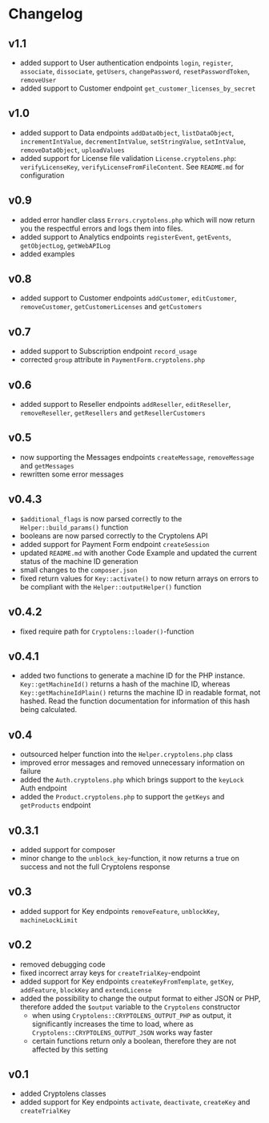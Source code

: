 # Changelog

## v1.1

* added support to User authentication endpoints `login`, `register`, `associate`, `dissociate`, `getUsers`, `changePassword`, `resetPasswordToken`, `removeUser` <!-- I simply forgot this endpoint group exists aswell or it has been added newly. -->
* added support to Customer endpoint `get_customer_licenses_by_secret`

<!--  additionally removed some unused code and fixed 2 things-->

## v1.0

* added support to Data endpoints `addDataObject`, `listDataObject`, `incrementIntValue`, `decrementIntValue`, `setStringValue`, `setIntValue`, `removeDataObject`, `uploadValues`
* added support for License file validation `License.cryptolens.php`: `verifyLicenseKey`, `verifyLicenseFromFileContent`. See `README.md` for configuration

## v0.9

* added error handler class `Errors.cryptolens.php` which will now return you the respectful errors and logs them into files.
* added support to Analytics endpoints `registerEvent`, `getEvents`, `getObjectLog`, `getWebAPILog`
* added examples

## v0.8

* added support to Customer endpoints `addCustomer`, `editCustomer`, `removeCustomer`, `getCustomerLicenses` and `getCustomers`

## v0.7

* added support to Subscription endpoint `record_usage`
* corrected `group` attribute in `PaymentForm.cryptolens.php`

## v0.6

* added support to Reseller endpoints `addReseller`, `editReseller`, `removeReseller`, `getResellers` and `getResellerCustomers`

## v0.5

* now supporting the Messages endpoints `createMessage`, `removeMessage` and `getMessages`
* rewritten some error messages

## v0.4.3

* `$additional_flags` is now parsed correctly to the `Helper::build_params()` function
* booleans are now parsed correctly to the Cryptolens API
* added support for Payment Form endpoint `createSession`
* updated `README.md` with another Code Example and updated the current status of the machine ID generation
* small changes to the `composer.json`
* fixed return values for `Key::activate()` to now return arrays on errors to be compliant with the `Helper::outputHelper()` function


## v0.4.2

* fixed require path for `Cryptolens::loader()`-function

## v0.4.1

* added two functions to generate a machine ID for the PHP instance. `Key::getMachineId()` returns a hash of the machine ID, whereas `Key::getMachineIdPlain()` returns the machine ID in readable format, not hashed. Read the function documentation for information of this hash being calculated.

## v0.4

* outsourced helper function into the `Helper.cryptolens.php` class
* improved error messages and removed unnecessary information on failure
* added the `Auth.cryptolens.php` which brings support to the `keyLock` Auth endpoint
* added the `Product.cryptolens.php` to support the `getKeys` and `getProducts` endpoint

## v0.3.1

* added support for composer
* minor change to the `unblock_key`-function, it now returns a true on success and not the full Cryptolens response

## v0.3

* added support for Key endpoints `removeFeature`, `unblockKey`, `machineLockLimit`

## v0.2

* removed debugging code
* fixed incorrect array keys for `createTrialKey`-endpoint
* added support for Key endpoints `createKeyFromTemplate`, `getKey`, `addFeature`, `blockKey` and `extendLicense`
* added the possibility to change the output format to either JSON or PHP, therefore added the `$output` variable to the `Cryptolens` constructor
  * when using `Cryptolens::CRYPTOLENS_OUTPUT_PHP` as output, it significantly increases the time to load, where as `Cryptolens::CRYPTOLENS_OUTPUT_JSON` works way faster
  * certain functions return only a boolean, therefore they are not affected by this setting

## v0.1

* added Cryptolens classes
* added support for Key endpoints `activate`, `deactivate`, `createKey` and `createTrialKey`
